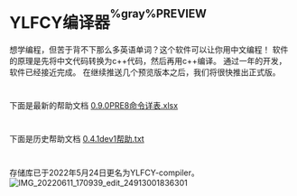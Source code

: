 
# YLFCY编译器<sup><sup>%gray%PREVIEW</sup></sup>
想学编程，但苦于背不下那么多英语单词？这个软件可以让你用中文编程！
软件的原理是先将中文代码转换为c++代码，然后再用c++编译。
通过一年的开发，软件已经接近完成。
在继续推送几个预览版本之后，我们将很快推出正式版。

#
下面是最新的帮助文档
[0.9.0PRE8命令详表.xlsx](https://github.com/yulinfeng16/YLFCY-/files/8749440/0.9.0PRE8.xlsx)
# 
下面是历史帮助文档
[0.4.1dev1帮助.txt](https://github.com/yulinfeng16/YLFCY-/files/8749442/default.txt)
#
存储库已于2022年5月24日更名为YLFCY-compiler。
![IMG_20220611_170939_edit_24913001836301](https://user-images.githubusercontent.com/86186021/173181660-dc129b4e-1edc-455a-8cc3-2c03dde6b572.jpg)
